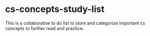 # cs-concepts-study-list
This is a collaborative to do list to store and categorize important cs concepts to further read and practice.
